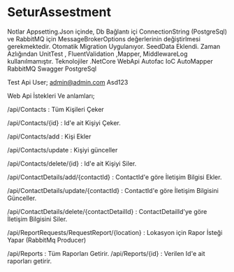 # SeturAssestment

Notlar
Appsetting.Json içinde, Db Bağlantı içi ConnectionString (PostgreSql) ve RabbitMQ için MessageBrokerOptions değerlerinin değiştirlmesi gerekmektedir.
Otomatik Migration Uygulanıyor.
SeedData Eklendi. 
Zaman Azlığından UnitTest , FluentValidation ,Mapper, MiddlewareLog kullanılmamıştır.
Teknolojiler
.NetCore WebApi
Autofac IoC
AutoMapper
RabbitMQ
Swagger
PostgreSql

Test Api User;
admin@admin.com
Asd123

Web Api İstekleri Ve anlamları;

/api/Contacts : Tüm Kişileri Çeker

/api/Contacts/{id} :  Id'e ait Kişiyi Çeker.

/api/Contacts/add :  Kişi Ekler

/api/Contacts/update :  Kişiyi günceller

/api/Contacts/delete/{id} :  Id'e ait Kişiyi Siler.

/api/ContactDetails/add/{contactId} :  ContactId'e göre İletişim Bilgisi Ekler.

/api/ContactDetails/update/{contactId} :  ContactId'e göre İletişim Bilgisini Günceller.

/api/ContactDetails/delete/{contactDetailId} :  ContactDetailId'ye göre İletişim Bilgisini Siler.

/api/ReportRequests/RequestReport/{location} :  Lokasyon için Rapor İsteği Yapar (RabbitMq Producer)

/api/Reports : Tüm Raporları Getirir.
/api/Reports/{id} : Verilen Id'e ait raporları getirir.
